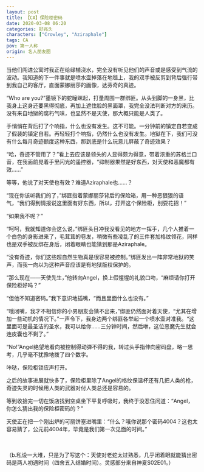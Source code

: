 ```yaml
---
layout: post
title: 【CA】保险柜密码
date: 2020-03-08 06:20
categories: 好兆头
characters: ["Crowley", "Aziraphale"]
tags: CA
pov: 第一人称
origin: 名人朋友圈
---
```


当他们闯进公寓时我正在给绿植浇水，完全没有听见他们的声音或是感受到气流的波动。我知道的下一件事就是喷水壶掉落在地毯上，我的双手被反剪到背后强行带到我自己的客厅，直面蒙娜丽莎的画像，达芬奇的真迹。

“Who are you?”墨镜下的蛇曈眯起，打量周围一群绑匪。从头到脚的一身黑，比我身上这身还要黑得彻底，再加上遮住脸的黑面罩，我完全没法判断对方的来历。没有来自地狱的腐朽气味，也显然不是天使，那大概只能是人类了。

手悄悄在背后打了个响指，什么也没有发生。这不可能。一分钟前的镇定自若变成了假装的镇定自若。再轻轻打个响指，仍然什么也没有发生。地狱在下，我们可没有什么每月奇迹额度这种东西，那到底是什么玩意儿屏蔽了奇迹效果？

“哈，奇迹不管用了？”看上去应该是领头的人显得颇为得意，带着浓重的苏格兰口音，在我面前晃着手里闪光的遥控器，“抑制器果然是好东西，对天使和恶魔都有效……”

等等，他说了对天使也有效？难道Aziraphale也……？

“现在你该听我们的了，”绑匪指着蒙娜丽莎背后的保险箱，用一种恶狠狠的语气，“我们得到情报说这里面有好东西，所以，打开这个保险柜，别耍花招！”

“如果我不呢？”

“呵呵，我就知道你会这么说，”绑匪头目冲我没看见的地方一挥手，几个人推着一个白色的身影进来了，毛茸茸的卷发，稍微有些凌乱了的三件套加格纹领花，同样也是双手被反绑在身后，闭着眼睛也能猜到那是Aziraphale。

“没有奇迹，你们这些超自然生物真是很容易被控制。”绑匪发出一阵非常地狱的笑声，而我一向以为这种声音应该是有地狱版权保护的。

“那么现在——天使先生，”他转向Angel，换上假惺惺的礼貌口吻，“麻烦请你打开保险柜好吗？”

“但他不知道密码。”我下意识地插嘴，“而且里面什么也没有。”

“哦闭嘴，我才不相信你的小男朋友会猜不出来，”绑匪仍然面对着天使，“尤其在增加一些动机的情况下。”一声令下，我身边两个绑匪各举起一个喷水壶对准我。“这里面可是最圣洁的圣水，我可以给你……三分钟时间，然后咻，这位恶魔先生就会连皮囊也不剩了。”

“No!”Angel绝望地看向被控制得动弹不得的我，转过头手指伸向密码盘，略一思考，几乎毫不犹豫地拨了四个数字。

咔哒，保险柜锁应声打开。

之后的故事进展就快多了，保险柜里除了Angel的格纹保温杯还有几把人类的枪，奇迹失灵的时候用人类的武器对付人类总还是容易的。

等到收拾完一切在饭店找到空桌坐下平复呼吸时，我终于没忍住问道：“Angel，你怎么猜出我的保险柜密码的？”

天使正在把一个刚出炉的可丽饼塞进嘴里：“什么？哦你说那个密码4004？这也太容易猜了，公元前4004年，毕竟是我们第一次见面的时间。”


<br><br>
（b.私设一大堆，只是为了写这个：天使对老蛇太过熟悉，几乎闭着眼就能猜出密码是两人初遇时间（四舍五入结婚时间）。灵感部分来自神夏S02E01。）
